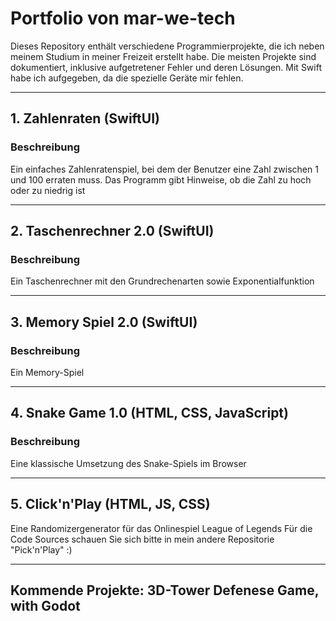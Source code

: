 # Portfolio von mar-we-tech

Dieses Repository enthält verschiedene Programmierprojekte, die ich neben meinem Studium in meiner Freizeit erstellt habe. Die meisten Projekte sind dokumentiert, inklusive aufgetretener Fehler und deren Lösungen. Mit Swift habe ich aufgegeben, da die spezielle Geräte mir fehlen.

---

## 1. Zahlenraten (SwiftUI)

### Beschreibung
Ein einfaches Zahlenratenspiel, bei dem der Benutzer eine Zahl zwischen 1 und 100 erraten muss. Das Programm gibt Hinweise, ob die Zahl zu hoch oder zu niedrig ist

---

## 2. Taschenrechner 2.0 (SwiftUI)

### Beschreibung
Ein Taschenrechner mit den Grundrechenarten sowie Exponentialfunktion

---

## 3. Memory Spiel 2.0 (SwiftUI)

### Beschreibung
Ein Memory-Spiel

---

## 4. Snake Game 1.0 (HTML, CSS, JavaScript)

### Beschreibung
Eine klassische Umsetzung des Snake-Spiels im Browser

---

## 5. Click'n'Play (HTML, JS, CSS)
Eine Randomizergenerator für das Onlinespiel League of Legends
Für die Code Sources schauen Sie sich bitte in mein andere Repositorie "Pick'n'Play" :)

---

## Kommende Projekte: **3D-Tower Defenese Game, with Godot**
